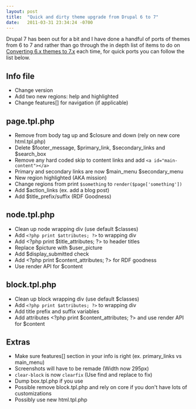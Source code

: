 ```yaml
---
layout: post
title:  "Quick and dirty theme upgrade from Drupal 6 to 7"
date:   2011-03-31 23:34:24 -0700
---
```

<p>Drupal 7 has been out for a bit and I have done a handful of ports of themes from 6 to 7 and rather than go through the in depth list of items to do on <a href="http://drupal.org/node/254940">Converting 6.x themes to 7.x</a> each time, for quick ports you can follow the list below.</p>
<h2>Info file</h2>
  <ul>
  	<li>Change version</li>
    <li>Add two new regions: help and highlighted</li>
    <li>Change features[] for navigation (if applicable)</li>
  </ul>
  <h2>page.tpl.php</h2>
  <ul>
  	<li>Remove from body tag up and $closure and down (rely on new core html.tpl.php)</li>
    <li>Delete $footer_message, $primary_link, $secondary_links and $search_box </li>
    <li>Remove any hard coded skip to content links and add <code>&lt;a id="main-content"&gt;&lt;/a&gt;</code></li>
    <li>Primary and secondary links are now $main_menu $secondary_menu</li>
    <li>New region highlighted (AKA mission)</li>
    <li>Change regions from print <code>$something</code> to <code>render($page['something'])</code></li>
    <li>Add $action_links (ex. add a blog post)</li>
    <li>Add $title_prefix/suffix (RDF Goodness)</li>
</ul>
  <h2>node.tpl.php</h2>
  <ul>
<li>Clean up node wrapping div (use default $classes)</li>
  <li>Add <code>&lt;?php print $attributes; ?&gt;</code> to wrapping div</li>
  <li>Add &lt;?php print $title_attributes; ?&gt; to header titles</li>
  <li>Replace $picture with $user_picture</li>
  <li>Add $display_submitted check</li>
  <li>Add &lt;?php print $content_attributes; ?&gt; for RDF goodness</li>
<li>Use render API for $content</li>
</ul>
    
  <h2>block.tpl.php</h2>
  <ul>
    <li>Clean up block wrapping div (use default $classes)</li>
    <li>Add <code>&lt;?php print $attributes; ?&gt;</code> to wrapping div</li>
    <li>Add title prefix and suffix variables</li>
    <li>Add attributes &lt;?php print $content_attributes; ?&gt; and use render API for $content</li>
  </ul>
<h2>Extras</h2>
<ul>
  <li>Make sure features[] section in your info is right (ex. primary_links vs main_menu)</li>
  <li>Screenshots will have to be remade (Width now 295px)</li>
  <li><code>clear-block</code> is now <code>clearfix</code> (Use find and replace to fix)</li>
  <li>Dump box.tpl.php if you use</li>
  <li>Possible remove block.tpl.php and rely on core if you don't have lots of customizations</li>
  <li>Possibly use new html.tpl.php</li>
</ul>
